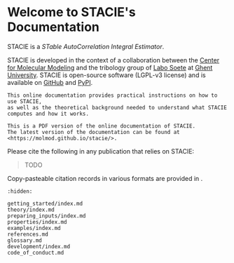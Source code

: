 # Welcome to STACIE's Documentation

STACIE is a *STable AutoCorrelation Integral Estimator*.

STACIE is developed in the context of a collaboration between
the [Center for Molecular Modeling](https://molmod.ugent.be/)
and the tribology group of [Labo Soete](https://www.ugent.be/ea/emsme/en/research/soete)
at [Ghent University](https://ugent.be/).
STACIE is open-source software (LGPL-v3 license) and is available on
[GitHub](https://github.com/molmod/stacie) and [PyPI](https://pypi.org/project/stacie).

```{only} html
This online documentation provides practical instructions on how to use STACIE,
as well as the theoretical background needed to understand what STACIE computes and how it works.
```

```{only} latex
This is a PDF version of the online documentation of STACIE.
The latest version of the documentation can be found at <https://molmod.github.io/stacie/>.
```

Please cite the following in any publication that relies on STACIE:

> TODO

Copy-pasteable citation records in various formats are provided in [](getting_started/cite.md).

```{toctree}
:hidden:

getting_started/index.md
theory/index.md
preparing_inputs/index.md
properties/index.md
examples/index.md
references.md
glossary.md
development/index.md
code_of_conduct.md
```
